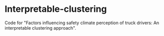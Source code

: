 # Interpretable-clustering

Code for "Factors influencing safety climate perception of truck drivers: An interpretable clustering approach".
